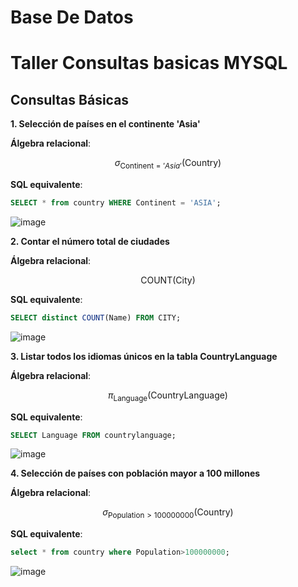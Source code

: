 # Base De Datos

# Taller Consultas basicas MYSQL

## Consultas Básicas

**1. Selección de países en el continente 'Asia'**

**Álgebra relacional**:

$$
\sigma_{\text{Continent} = 'Asia'}(\text{Country})
$$

**SQL equivalente**:

```sql
SELECT * from country WHERE Continent = 'ASIA';
```

![image](https://github.com/user-attachments/assets/cbf8aa53-326d-4f7e-84fe-1862e720de5c)


**2. Contar el número total de ciudades**

**Álgebra relacional**:  

$$
\text{COUNT}(\text{City})
$$

**SQL equivalente**:  
```sql
SELECT distinct COUNT(Name) FROM CITY; 
```

![image](https://github.com/user-attachments/assets/e00e986d-a6c6-4464-b93e-f82ef8de895b)

**3. Listar todos los idiomas únicos en la tabla CountryLanguage**

**Álgebra relacional**:  

$$
\pi_{\text{Language}}(\text{CountryLanguage})
$$

**SQL equivalente**:  
```sql
SELECT Language FROM countrylanguage;
```

![image](https://github.com/user-attachments/assets/2101dcea-5c52-40b2-8461-58fdf6c3fd1d)

**4. Selección de países con población mayor a 100 millones**

**Álgebra relacional**:  

$$
\sigma_{\text{Population} > 100000000}(\text{Country})
$$

**SQL equivalente**:  
```sql
select * from country where Population>100000000;
```

![image](https://github.com/user-attachments/assets/e948257e-264e-4a90-b211-717bcc95934e)
